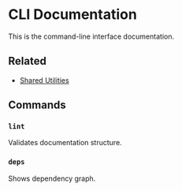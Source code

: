 # CLI Documentation

This is the command-line interface documentation.

## Related

- [Shared Utilities](../shared.md)

## Commands

### `lint`

Validates documentation structure.

### `deps`

Shows dependency graph.
